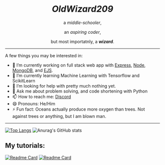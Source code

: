 <div align="center">
    <h1><em>OldWizard209</em></h1>
  <p>a <em>middle-schooler</em>,</p>
  <p>an <em>aspiring coder</em>,</p>
  <p>but most importatnly, a <strong><em>wizard</em></strong>.</p>
    <hr>
</div>

A few things you may be interested in:
- 🔭 I’m currently working on full stack web app with [Express](https://expressjs.com/), [Node](https://nodejs.org/en/), [MongoDB](https://www.mongodb.com/), and [EJS](https://ejs.co/).
- 🌱 I’m currently learning Machine Learning with Tensorflow and ScikitLearn
- 🤔 I’m looking for help with pretty much nothing yet.
- 💬 Ask me about problem solving, and code shortening with Python
- 📫 How to reach me: [Discord](https://discord.com/users/764730024984313867/)
- 😄 Pronouns: He/Him
- ⚡ Fun fact: Oceans actually produce more oxygen than trees. Not against trees or anything, but I am blown man.
<hr>

[![Top Langs](https://github-readme-stats.vercel.app/api/top-langs/?username=OldWizard209)](https://github.com/anuraghazra/github-readme-stats)
![Anurag's GitHub stats](https://github-readme-stats.vercel.app/api?username=OldWizard209&show_icons=true&theme=radical)

## My tutorials:
[![Readme Card](https://github-readme-stats.vercel.app/api/pin/?username=OldWizard209&repo=JS-Crash-Course)](https://github.com/anuraghazra/github-readme-stats)
[![Readme Card](https://github-readme-stats.vercel.app/api/pin/?username=OldWizard209&repo=Machine-Learning-CrashCourse)](https://github.com/anuraghazra/github-readme-stats)






